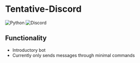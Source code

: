 # Tentative-Discord
![Python](https://img.shields.io/badge/python-3670A0?style=for-the-badge&logo=python&logoColor=ffdd54) ![Discord](https://img.shields.io/badge/%3CBot%3E-%237289DA.svg?style=for-the-badge&logo=discord&logoColor=white) 


## Functionality 
- Introductory bot
- Currently only sends messages through minimal commands
